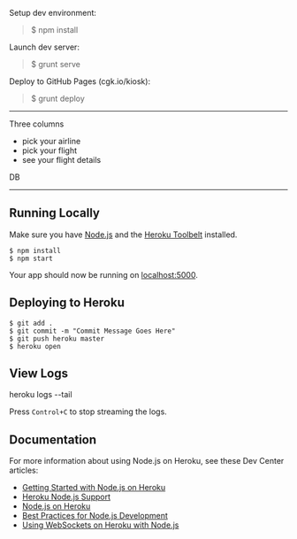 Setup dev environment:  
> $ npm install

Launch dev server:  
> $ grunt serve

Deploy to GitHub Pages (cgk.io/kiosk):  
> $ grunt deploy

---

Three columns
- pick your airline
- pick your flight
- see your flight details

DB

---

## Running Locally

Make sure you have [Node.js](http://nodejs.org/) and the [Heroku Toolbelt](https://toolbelt.heroku.com/) installed.

```
$ npm install
$ npm start
```

Your app should now be running on [localhost:5000](http://localhost:5000/).

## Deploying to Heroku

```
$ git add .
$ git commit -m "Commit Message Goes Here"
$ git push heroku master
$ heroku open
```

## View Logs

  heroku logs --tail

Press `Control+C` to stop streaming the logs.

## Documentation

For more information about using Node.js on Heroku, see these Dev Center articles:

- [Getting Started with Node.js on Heroku](https://devcenter.heroku.com/articles/getting-started-with-nodejs)
- [Heroku Node.js Support](https://devcenter.heroku.com/articles/nodejs-support)
- [Node.js on Heroku](https://devcenter.heroku.com/categories/nodejs)
- [Best Practices for Node.js Development](https://devcenter.heroku.com/articles/node-best-practices)
- [Using WebSockets on Heroku with Node.js](https://devcenter.heroku.com/articles/node-websockets)
